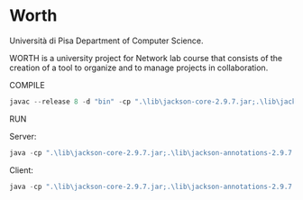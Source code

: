 # Worth
Università di Pisa
Department of Computer Science.

WORTH is a university project for Network lab course that consists of the creation of a tool to organize and to manage projects in collaboration.

COMPILE
```js
javac --release 8 -d "bin" -cp ".\lib\jackson-core-2.9.7.jar;.\lib\jackson-annotations-2.9.7.jar;.\lib\jackson-databind-2.9.7.jar" .\src\*.java .\src\Support\*.java .\src\Rmi\*.java .\src\Interfaces\*.java
```
RUN

Server: 
```js 
java -cp ".\lib\jackson-core-2.9.7.jar;.\lib\jackson-annotations-2.9.7.jar;.\lib\jackson-databind-2.9.7.jar;bin" src.MainServer 
```


Client: 
```js 
java -cp ".\lib\jackson-core-2.9.7.jar;.\lib\jackson-annotations-2.9.7.jar;.\lib\jackson-databind-2.9.7.jar;bin" src.MainClient 
```

